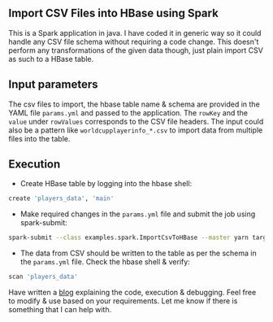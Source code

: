 ## Import CSV Files into HBase using Spark


This is a Spark application in java. I have coded it in generic way so it could handle any CSV file schema without requiring a code change. This doesn't perform any transformations of the given data though, just plain import CSV as such to a HBase table.


## Input parameters

The csv files to import, the hbase table name & schema are provided in the YAML file `params.yml` and passed to the application. The `rowKey` and the `value` under `rowValues` corresponds to the CSV file headers. The input could also be a pattern like `worldcupplayerinfo_*.csv` to import data from multiple files into the table.

## Execution

* Create HBase table by logging into the hbase shell:

```bash
create 'players_data', 'main'
```

* Make required changes in the `params.yml` file and submit the job using spark-submit:

```bash
spark-submit --class examples.spark.ImportCsvToHBase --master yarn target/import-csv-to-hbase-1.0-SNAPSHOT-shaded.jar params.yml
```

* The data from CSV should be written to the table as per the schema in the `params.yml` file. Check the hbase shell & verify:

```bash
scan 'players_data'
```

Have written a [blog](http://sathish.me/java/2017/09/24/import-data-from-csv-files-to-hbase-using-spark.html) explaining the code, execution & debugging. Feel free to modify & use based on your requirements. Let me know if there is something that I can help with.
          
